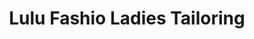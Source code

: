 ---
title: "Lulu Fashio Ladies Tailoring"
url: /ekarool/lulu-fashio-ladies-tailoring/
shop: Schneiderei
---